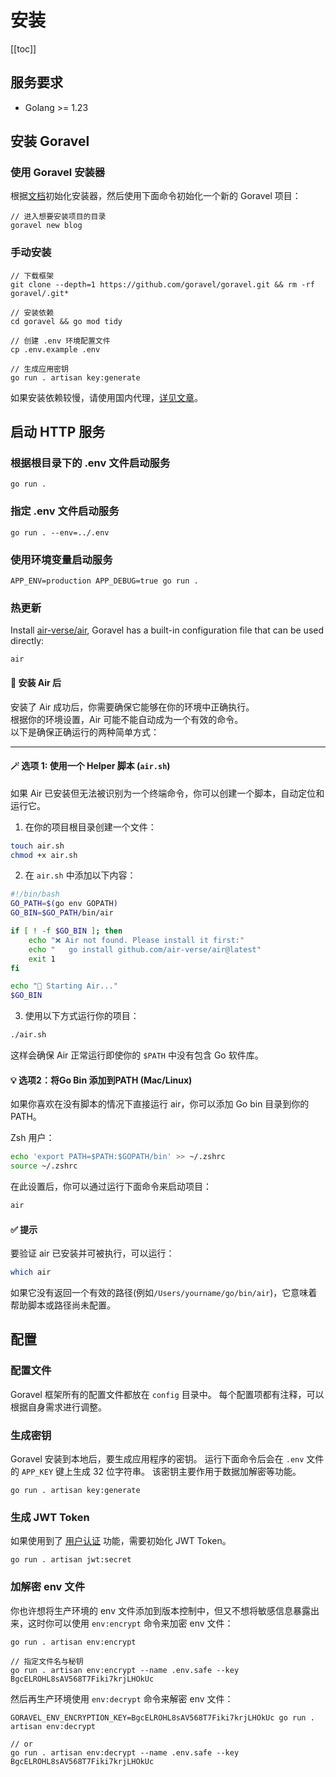 # 安装

[[toc]]

## 服务要求

- Golang >= 1.23

## 安装 Goravel

### 使用 Goravel 安装器

根据[文档](https://github.com/goravel/installer)初始化安装器，然后使用下面命令初始化一个新的 Goravel 项目：

```shell
// 进入想要安装项目的目录
goravel new blog
```

### 手动安装

```shell
// 下载框架
git clone --depth=1 https://github.com/goravel/goravel.git && rm -rf goravel/.git*

// 安装依赖
cd goravel && go mod tidy

// 创建 .env 环境配置文件
cp .env.example .env

// 生成应用密钥
go run . artisan key:generate
```

如果安装依赖较慢，请使用国内代理，[详见文章](https://learnku.com/go/wikis/38122)。

## 启动 HTTP 服务

### 根据根目录下的 .env 文件启动服务

```shell
go run .
```

### 指定 .env 文件启动服务

```shell
go run . --env=../.env
```

### 使用环境变量启动服务

```shell
APP_ENV=production APP_DEBUG=true go run .
```

### 热更新

Install [air-verse/air](https://github.com/air-verse/air), Goravel has a built-in configuration file that can be used directly:

```
air
```

#### 🧰 安装 Air 后

安装了 Air 成功后，你需要确保它能够在你的环境中正确执行。  
根据你的环境设置，Air 可能不能自动成为一个有效的命令。  
以下是确保正确运行的两种简单方式：

---

#### 🪄 选项 1: 使用一个 Helper 脚本 (`air.sh`)

如果 Air 已安装但无法被识别为一个终端命令，你可以创建一个脚本，自动定位和运行它。

1. 在你的项目根目录创建一个文件：

```bash
touch air.sh
chmod +x air.sh
```

2. 在 `air.sh` 中添加以下内容：

```bash
#!/bin/bash
GO_PATH=$(go env GOPATH)
GO_BIN=$GO_PATH/bin/air

if [ ! -f $GO_BIN ]; then
    echo "❌ Air not found. Please install it first:"
    echo "   go install github.com/air-verse/air@latest"
    exit 1
fi

echo "🚀 Starting Air..."
$GO_BIN
```

3. 使用以下方式运行你的项目：

```bash
./air.sh
```

这样会确保 Air 正常运行即使你的 `$PATH` 中没有包含 Go 软件库。

#### 💡 选项2：将Go Bin 添加到PATH (Mac/Linux)

如果你喜欢在没有脚本的情况下直接运行 air，你可以添加 Go bin 目录到你的 PATH。

Zsh 用户：

```bash
echo 'export PATH=$PATH:$GOPATH/bin' >> ~/.zshrc
source ~/.zshrc
```

在此设置后，你可以通过运行下面命令来启动项目：

```bash
air
```

#### ✅ 提示

要验证  air 已安装并可被执行，可以运行：

```bash
which air
```

如果它没有返回一个有效的路径(例如`/Users/yourname/go/bin/air`)，它意味着帮助脚本或路径尚未配置。

## 配置

### 配置文件

Goravel 框架所有的配置文件都放在 `config` 目录中。 每个配置项都有注释，可以根据自身需求进行调整。

### 生成密钥

Goravel 安装到本地后，要生成应用程序的密钥。 运行下面命令后会在 `.env` 文件的 `APP_KEY` 键上生成 32 位字符串。 该密钥主要作用于数据加解密等功能。

```shell
go run . artisan key:generate
```

### 生成 JWT Token

如果使用到了 [用户认证](../security/authentication.md) 功能，需要初始化 JWT Token。

```shell
go run . artisan jwt:secret
```

### 加解密 env 文件

你也许想将生产环境的 env 文件添加到版本控制中，但又不想将敏感信息暴露出来，这时你可以使用 `env:encrypt` 命令来加密 env 文件：

```shell
go run . artisan env:encrypt

// 指定文件名与秘钥
go run . artisan env:encrypt --name .env.safe --key BgcELROHL8sAV568T7Fiki7krjLHOkUc
```

然后再生产环境使用 `env:decrypt` 命令来解密 env 文件：

```shell
GORAVEL_ENV_ENCRYPTION_KEY=BgcELROHL8sAV568T7Fiki7krjLHOkUc go run . artisan env:decrypt

// or
go run . artisan env:decrypt --name .env.safe --key BgcELROHL8sAV568T7Fiki7krjLHOkUc
```
